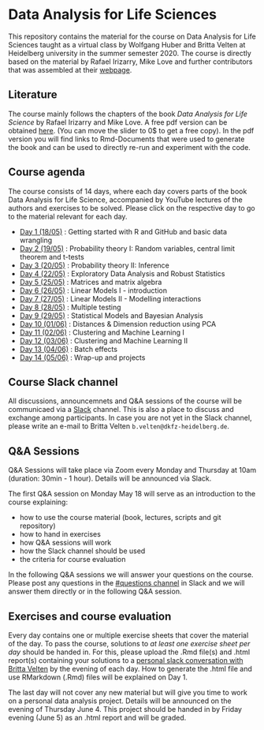 # Data Analysis for Life Sciences 
This repository contains the material for the course on Data Analysis for Life Sciences taught as a virtual class by Wolfgang Huber and Britta Velten at Heidelberg university in the summer semester 2020. The course is directly based on the material by Rafael Irizarry, Mike Love and further contributors that was assembled at their [webpage](https://rafalab.github.io/pages/harvardx.html).

## Literature
The course mainly follows the chapters of the book *Data Analysis for Life Science* by Rafael Irizarry and Mike Love. A free pdf version can be obtained [here](https://leanpub.com/dataanalysisforthelifesciences). (You can move the slider to 0$ to get a free copy). In the pdf version you will find links to Rmd-Documents that were used to generate the book and can be used to directly re-run and experiment with the code.


## Course agenda
The course consists of 14 days, where each day covers parts of the book Data Analysis for Life Science, accompanied by YouTube lectures of the authors and exercises to be solved. Please click on the respective day to go to the material relevant for each day.

* [Day 1 (18/05)](material/day1/) :  Getting started with R and GitHub and basic data wrangling
* [Day 2 (19/05)](material/day2/) : Probability theory I: Random variables, central limit theorem and t-tests 
* [Day 3 (20/05)](material/day3/) : Probability theory II: Inference
* [Day 4 (22/05)](material/day4/) : Exploratory Data Analysis and Robust Statistics
* [Day 5 (25/05)](material/day5/) : Matrices and matrix algebra
* [Day 6 (26/05)](material/day6/) : Linear Models I - introduction
* [Day 7 (27/05)](material/day7/) : Linear Models II - Modelling interactions
* [Day 8 (28/05)](material/day8/) : Multiple testing
* [Day 9 (29/05)](material/day9/) : Statistical Models and Bayesian Analysis 
* [Day 10 (01/06)](material/day10/) :  Distances & Dimension reduction using PCA
* [Day 11 (02/06)](material/day11/) : Clustering and Machine Learning I 
* [Day 12 (03/06)](material/day12/) : Clustering and Machine Learning II
* [Day 13 (04/06)](material/day13/) : Batch effects
* [Day 14 (05/06)](material/day14/) : Wrap-up and projects


## Course Slack channel
All discussions, announcemnets and Q&A sessions of the course will be communicaed via a [Slack](https://slack.com) channel. This is also a place to discuss and exchange among participants. In case you are not yet in the Slack channel, please write an e-mail to Britta Velten `b.velten@dkfz-heidelberg.de`.

## Q&A Sessions
Q&A Sessions will take place via Zoom every Monday and Thursday at 10am (duration: 30min - 1 hour). Details will be announced via Slack. 

The first Q&A session on Monday May 18 will serve as an introduction to the course explaining:

- how to use the course material (book, lectures, scripts and git repository)
- how to hand in exercises
- how Q&A sessions will work
- how the Slack channel should be used
- the criteria for course evaluation

In the following Q&A sessions we will answer your questions on the course. Please post any questions in the  [#questions channel](https://dataanalysis4-xqg7747.slack.com/archives/C012RP3781H) in Slack and we will answer them directly or in the following Q&A session.

## Exercises and course evaluation
Every day contains one or multiple exercise sheets that cover the material of the day.
To pass the course, solutions to *at least one exercise sheet per day* should be handed in. For this, please upload the .Rmd file(s) and .html report(s) containing your solutions to a [personal slack conversation with Britta Velten](https://dataanalysis4-xqg7747.slack.com/archives/D012Q4UHDGV) by the evening of each day. How to generate the .html file and use RMarkdown (.Rmd) files will be explained on Day 1. 

The last day will not cover any new material but will give you time to work on a personal data analysis project. Details will be announced on the evening of Thursday June 4. This project should be handed in by Friday evening (June 5) as an .html report and will be graded.

